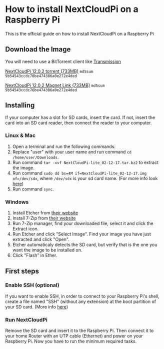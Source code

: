 # How to install NextCloudPi on a Raspberry Pi
This is the official guide on how to install NextCloudPi on a Raspberry Pi
## Download the Image
You will need to use a BitTorrent client like [Transmission](https://transmissionbt.com/download/)

[NextCloudPi 12.0.2 torrent (733MB)](https://ownyourbits.com/wp-content/uploads/NextCloudPi_08-20-17.torrent)
`md5sum 9b54543ccdc76be474386a0e272e4ded`

[NextCloudPi 12.0.2 Magnet Link (733MB)](magnet:?xt=urn:btih:4129c1136cdc357da5dce11cc640ae26951e9d30&dn=NextCloudPi%5F08-20-17&tr=udp%3A%2F%2Ftracker.opentrackr.org%3A1337%2Fannounce)
`md5sum 9b54543ccdc76be474386a0e272e4ded`

## Installing
If your computer has a slot for SD cards, insert the card. If not, insert the card into an SD card reader, then connect the reader to your computer.

### Linux & Mac
1. Open a terminal and run the following commands.
2. Replace "user" with your user name and run command `cd /home/user/Downloads`.
3. Run command `tar -xvf NextCloudPi-lite_02-12-17.tar.bz2` to extract the image.
4. Run command `sudo dd bs=4M if=NextCloudPi-lite_02-12-17.img of=/dev/sdx`, where `/dev/sdx` is your sd card name. (For more info look [here](https://www.raspberrypi.org/documentation/installation/installing-images/linux.md))
4. Run command `sync`.

### Windows
1. Install Etcher from [their website](https://etcher.io/)
2. Install 7-Zip from [their website](http://www.7-zip.org/)
3. Run 7-Zip manager, find your downloaded file, select it and click the Extract icon.
4. Run Etcher and click "Select Image". Find your image you have just extracted and click "Open".
5. Etcher automaticaly detects the SD card, but verify that is the one you want the image to be installed on.
6. Click "Flash" in Ether.

## First steps
### Enable SSH (optional)
If you want to enable SSH, in order to connect to your Raspberry Pi's shell, create a file named "SSH" (without any extension) at the boot partition of your SD card. (More info [here](https://www.raspberrypi.org/documentation/remote-access/ssh/))

### Run NextCloudPi
Remove the SD card and insert it to the Raspberry Pi. Then connect it to your home Router with an UTP cable (Ethernet) and power on your Raspberry Pi.
Now you have to run the minimum required tasks.